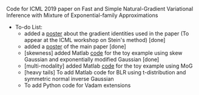 Code for ICML 2019 paper on Fast and Simple Natural-Gradient Variational Inference with Mixture of Exponential-family Approximations

* To-do List:
  * added a [poster](https://github.com/yorkerlin/VB-MixEF/blob/master/poster_workshop.pdf) about the gradient identities used in the paper (To appear at the ICML workshop on Stein's method) [done]
  * added a [poster](https://github.com/yorkerlin/VB-MixEF/blob/master/poster_main.pdf) of the main paper  [done]  
  * [skewness] added Matlab [code](https://github.com/yorkerlin/VB-MixEF/tree/master/src/matlab/skewness) for the toy example using skew Gaussian and exponentially modified Gaussian [done] 
  * [multi-modality] added Matlab [code](https://github.com/yorkerlin/VB-MixEF/tree/master/src/matlab/multimodality) for the toy example using MoG
  * [heavy tails] To add Matlab code for BLR using t-distribution and  symmetric normal inverse Gaussian
  * To add Python code for Vadam extensions
